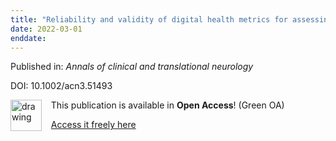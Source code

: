 ```yaml
---
title: "Reliability and validity of digital health metrics for assessing arm and hand impairments in an ataxic disorder."
date: 2022-03-01
enddate:
---
```


Published in: *Annals of clinical and translational neurology*

DOI: 10.1002/acn3.51493

<img src="https://upload.wikimedia.org/wikipedia/commons/thumb/7/77/Open_Access_logo_PLoS_transparent.svg/800px-Open_Access_logo_PLoS_transparent.svg.png" alt="drawing" width="50" align="left"/> &nbsp;&nbsp;&nbsp;This publication is available in **Open Access**! (Green OA)

&nbsp;&nbsp;&nbsp;[Access it freely here](https://www.research-collection.ethz.ch/bitstream/20.500.11850/536717/2/AnnClinTranslNeurol-2022-Kanzler-Reliabilityandvalidityofdigitalhealthmetricsforassessingarmandhand.pdf
)

